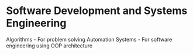 # Software Development and Systems Engineering

Algorithms - For problem solving
Automation Systems - For software engineering using OOP architecture
